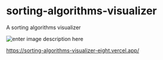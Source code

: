 # sorting-algorithms-visualizer
A sorting algorithms visualizer

 ![enter image description here](https://i.imgur.com/jwejJAX.png)

https://sorting-algorithms-visualizer-eight.vercel.app/
